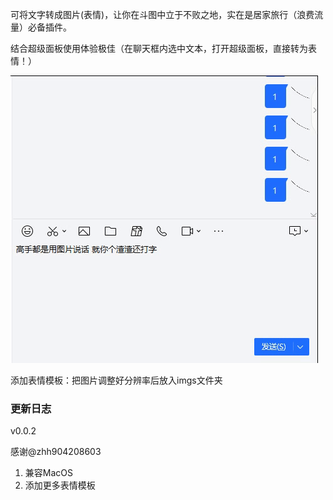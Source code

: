 可将文字转成图片(表情)，让你在斗图中立于不败之地，实在是居家旅行（浪费流量）必备插件。

结合超级面板使用体验极佳（在聊天框内选中文本，打开超级面板，直接转为表情！）

![image](./yanshi.gif)

添加表情模板：把图片调整好分辨率后放入imgs文件夹
### 更新日志
v0.0.2 

 感谢@zhh904208603
1. 兼容MacOS
2. 添加更多表情模板
